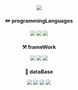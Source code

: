 
<div align="center" >
  <img src="https://capsule-render.vercel.app/api?type=Waving&color=auto&height=250&section=header&text=foriinrangelen&nbsp;gitHub&fontSize=50" />
       <h3>✏️  programmingLanguages</h3>
  <img src="https://img.shields.io/badge/Python-336d9d?style=flat-square&logo=Python&logoColor=white" />
    <img src="https://img.shields.io/badge/JavaScript-f0d81e?style=flat-square&logo=JavaScript&logoColor=white" />
    <img src="https://img.shields.io/badge/TypeScript-2f74c1?style=flat-square&logo=TypeScript&logoColor=white" />
   <h3>⚒️ frameWork</h3>
  <img src="https://img.shields.io/badge/ReactJS-00c6f7?style=flat-square&logo=React&logoColor=white" />
    <img src="https://img.shields.io/badge/ExpressJS-black?style=flat-square&logo=Express&logoColor=white" />
    <img src="https://img.shields.io/badge/NestJS-e0224e?style=flat-square&logo=NestJS&logoColor=white" />
      <h3>🐸 dataBase</h3>
  <img src="https://img.shields.io/badge/Oracle-f00000?style=flat-square&logo=Oracle&logoColor=white" />
  <img src="https://img.shields.io/badge/Mysql-00718b?style=flat-square&logo=Mysql&logoColor=white" />
  <img src="https://img.shields.io/badge/MongoDB-66ab3e?style=flat-square&logo=MongoDB&logoColor=white" />


   <img src="https://capsule-render.vercel.app/api?type=wave&color=auto&height=200&section=footer" />
</div>

<!--
<div align="center" >
  <img src="https://capsule-render.vercel.app/api?type=Waving&color=auto&height=250&section=header&text=KIMKIM&fontSize=50" />
    <P stlye="font-weight:600">programming languages</P>
  <img src="https://img.shields.io/badge/Python-555555?style=flat-square&logo=Python&logoColor=white" />
    <img src="https://img.shields.io/badge/JavaScript-555555?style=flat-square&logo=JavaScript&logoColor=f0d81e" />
    <img src="https://img.shields.io/badge/TypeScript-555555?style=flat-square&logo=TypeScript&logoColor=#2f74c1" />
   <P stlye="font-weight:600">frameWork</P>
  <img src="https://img.shields.io/badge/ReactJS-555555?style=flat-square&logo=React&logoColor=00c6f7" />
    <img src="https://img.shields.io/badge/ExpressJS-555555?style=flat-square&logo=Express&logoColor=black" />
    <img src="https://img.shields.io/badge/NestJS-555555?style=flat-square&logo=NestJS&logoColor=e0224e" />
      <P stlye="font-weight:600">DB</P>
  <img src="https://img.shields.io/badge/Oracle-555555?style=flat-square&logo=Oracle&logoColor=f00000" />
  <img src="https://img.shields.io/badge/Mysql-555555?style=flat-square&logo=Mysql&logoColor=#00718b" />


   <img src="https://capsule-render.vercel.app/api?type=wave&color=auto&height=200&section=footer" />
</div>

-->

